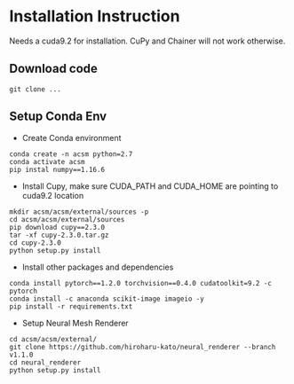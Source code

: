 # Installation Instruction
Needs a cuda9.2 for installation. CuPy and Chainer will not work otherwise.

## Download code

```
git clone ...
```

## Setup Conda Env

* Create Conda environment
```
conda create -n acsm python=2.7
conda activate acsm
pip instal numpy==1.16.6
```


* Install Cupy, make sure CUDA_PATH and CUDA_HOME are pointing to cuda9.2 location
```
mkdir acsm/acsm/external/sources -p
cd acsm/acsm/external/sources
pip download cupy==2.3.0
tar -xf cupy-2.3.0.tar.gz
cd cupy-2.3.0
python setup.py install 
```

* Install other packages and dependencies
```
conda install pytorch==1.2.0 torchvision==0.4.0 cudatoolkit=9.2 -c pytorch
conda install -c anaconda scikit-image imageio -y
pip install -r requirements.txt
```

* Setup Neural Mesh Renderer
```
cd acsm/acsm/external/
git clone https://github.com/hiroharu-kato/neural_renderer --branch v1.1.0
cd neural_renderer
python setup.py install
```


